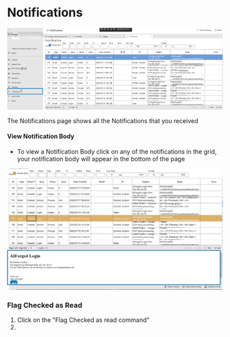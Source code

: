 # Notifications

![](.gitbook/assets/image.png)

The Notifications page shows all the Notifications that you received

#### View Notification Body

* To view a Notification Body click on any of the notifications in the grid, your notification body will appear in the bottom of the page

![](.gitbook/assets/image%20%2817%29.png)

### Flag Checked as Read

1. Click on the "Flag Checked as read command"
2. 
